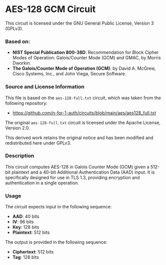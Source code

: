 # AES-128 GCM Circuit

This circuit is licensed under the GNU General Public License, Version 3 (GPLv3).

### Based on:
- **NIST Special Publication 800-38D**: Recommendation for Block Cipher Modes of Operation: Galois/Counter Mode (GCM) and GMAC, by Morris Dworkin.
- **The Galois/Counter Mode of Operation (GCM)**: by David A. McGrew, Cisco Systems, Inc., and John Viega, Secure Software.

### Source and License Information
This file is based on the `aes-128-full.txt` circuit, which was taken from the following repository:
- https://github.com/n-for-1-auth/circuits/blob/main/aes/aes128_full.txt

The original `aes-128-full.txt` circuit is licensed under the Apache License, Version 2.0.

This derived work retains the original notice and has been modified and redistributed here under GPLv3.

### Description
This circuit computes AES-128 in Galois Counter Mode (GCM) given a 512-bit plaintext and a 40-bit Additional Authentication Data (AAD) input. It is specifically designed for use in TLS 1.3, providing encryption and authentication in a single operation.

### Usage
The circuit expects input in the following sequence:
- **AAD**: 40 bits
- **IV**: 96 bits
- **Key**: 128 bits
- **Plaintext**: 512 bits

The output is provided in the following sequence:
- **Ciphertext**: 512 bits
- **Tag**: 128 bits

